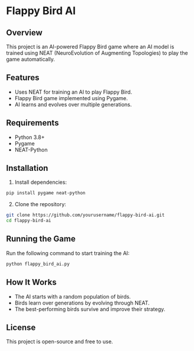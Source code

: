 # Flappy Bird AI

## Overview
This project is an AI-powered Flappy Bird game where an AI model is trained using NEAT (NeuroEvolution of Augmenting Topologies) to play the game automatically.

## Features
- Uses NEAT for training an AI to play Flappy Bird.
- Flappy Bird game implemented using Pygame.
- AI learns and evolves over multiple generations.

## Requirements
- Python 3.8+
- Pygame
- NEAT-Python

## Installation
1. Install dependencies:
```sh
pip install pygame neat-python
```
2. Clone the repository:
```sh
git clone https://github.com/yourusername/flappy-bird-ai.git
cd flappy-bird-ai
```

## Running the Game
Run the following command to start training the AI:
```sh
python flappy_bird_ai.py
```

## How It Works
- The AI starts with a random population of birds.
- Birds learn over generations by evolving through NEAT.
- The best-performing birds survive and improve their strategy.

## License
This project is open-source and free to use.
